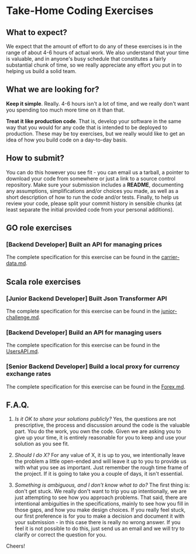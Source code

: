 # Take-Home Coding Exercises

## What to expect?
We expect that the amount of effort to do any of these exercises is in the range of about 4-6 hours of actual work. 
We also understand that your time is valuable, and in anyone's busy schedule that constitutes a fairly substantial chunk of time, so we really appreciate any effort you put in to helping us build a solid team.

## What we are looking for?
**Keep it simple**. Really. 4-6 hours isn't a lot of time, and we really don't want you spending too much more time on it than that.

**Treat it like production code**. That is, develop your software in the same way that you would for any code that is intended 
to be deployed to production. These may be toy exercises, but we really would like to get an idea of how you build code on a day-to-day basis.

## How to submit?
You can do this however you see fit - you can email us a tarball, a pointer to download your code from somewhere or just a link to a source control repository.
Make sure your submission includes a **README**, documenting any assumptions, simplifications and/or choices you made, 
as well as a short description of how to run the code and/or tests. Finally, to help us review your code, 
please split your commit history in sensible chunks (at least separate the initial provided code from your personal additions).

## GO role exercises

### [Backend Developer] Built an API for managing prices
The complete specification for this exercise can be found in the [carrier-data.md](go/carrier-pricing/carrier-data.md).

## Scala role exercises

### [Junior Backend Developer] Built Json Transformer API
The complete specification for this exercise can be found in the [junior-challenge.md](scala/junior/junior-challenge.md).

### [Backend Developer] Build an API for managing users
The complete specification for this exercise can be found in the [UsersAPI.md](scala/users/UsersAPI.md).

### [Senior Backend Developer] Build a local proxy for currency exchange rates

The complete specification for this exercise can be found in the [Forex.md](scala/forex/Forex.md).

## F.A.Q.
1) _Is it OK to share your solutions publicly?_
Yes, the questions are not prescriptive, the process and discussion around the code is the valuable part. 
You do the work, you own the code. Given we are asking you to give up your time, it is entirely reasonable for you to keep and use your solution as you see fit.

2) _Should I do X?_
For any value of X, it is up to you, we intentionally leave the problem a little open-ended and will leave it up to you
 to provide us with what you see as important. Just remember the rough time frame of the project. 
 If it is going to take you a couple of days, it isn't essential.

3) _Something is ambiguous, and I don't know what to do?_
The first thing is: don't get stuck. We really don't want to trip you up intentionally, we are just attempting to see
 how you approach problems. That said, there are intentional ambiguities in the specifications, mainly to 
 see how you fill in those gaps, and how you make design choices. If you really feel stuck, our first preference is 
 for you to make a decision and document it with your submission - in this case there is really no wrong answer. 
 If you feel it is not possible to do this, just send us an email and we will try to clarify or correct the question for you.

Cheers!

